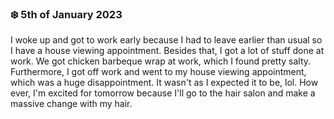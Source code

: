 ### ❄️ 5th of January 2023

I woke up and got to work early because I had to leave earlier than usual so I have a house viewing appointment. Besides that, I got a lot of stuff done at work. We got chicken barbeque wrap at work, which I found pretty salty. Furthermore, I got off work and went to my house viewing appointment, which was a huge disappointment. It wasn't as I expected it to be, lol. How ever, I'm excited for tomorrow because I'll go to the hair salon and make a massive change with my hair.
